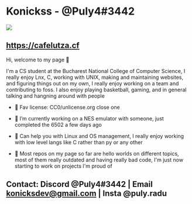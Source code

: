 # Konickss - @Puly4#3442

<img align='center' src='https://github-readme-stats.vercel.app/api?username=KoNickss&show_icons=true&theme=dark'></img>

## https://cafelutza.cf

Hi, welcome to my page 👋

I'm a CS student at the Bucharest National College of Computer Science, I really enjoy Lnx, C, working with UNIX, making and maintaining websites, and figuring things out on my own, I really enjoy working on a team and contributing to foss. I also enjoy playing basketball, gaming, and in general talking and hangning around with people

- 📝 Fav license: CC0/unlicense.org close one

- 🔭 I’m currently working on a NES emulator with someone, just completed the 6502 a few days ago

- 🌲 Can help you with Linux and OS management, I really enjoy working with low level langs like C rather than py or any other

- 📖 Most repos on my page so far are hello worlds on different topics, most of them really outdated and having really bad code, I'm just now starting to work on projects I'm proud of

## Contact: Discord @Puly4#3442 | Email konicksdev@gmail.com | Insta @puly.radu
